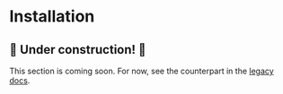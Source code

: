 # Installation

<!-- @TODO VFS-7218 missing chapter -->

<!-- as needed: link to configuration, compatibility-reference [versions]) -->

## 🚧 Under construction! 🚧

This section is coming soon. For now, see the counterpart in the [legacy docs][1].

<!-- references -->

[1]: https://onedata.org/#/home/documentation/stable/doc/administering_onedata/onezone_tutorial[installation].html

